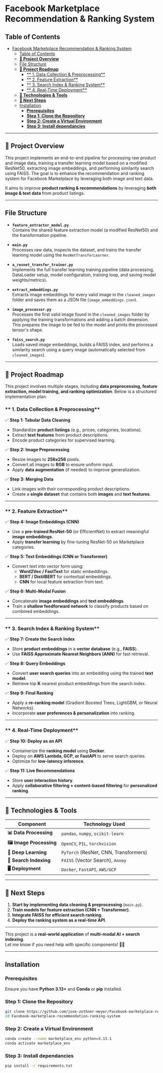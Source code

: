 # Facebook Marketplace Recommendation & Ranking System

## Table of Contents
- [Facebook Marketplace Recommendation \& Ranking System](#facebook-marketplace-recommendation--ranking-system)
  - [Table of Contents](#table-of-contents)
  - [**📌 Project Overview**](#-project-overview)
  - [File Structure](#file-structure)
  - [**📌 Project Roadmap**](#-project-roadmap)
    - [\*\* 1. Data Collection \& Preprocessing\*\*](#-1-data-collection--preprocessing)
    - [\*\* 2. Feature Extraction\*\*](#-2-feature-extraction)
    - [\*\* 3. Search Index \& Ranking System\*\*](#-3-search-index--ranking-system)
    - [\*\* 4. Real-Time Deployment\*\*](#-4-real-time-deployment)
  - [**🚀 Technologies \& Tools**](#-technologies--tools)
  - [**📝 Next Steps**](#-next-steps)
  - [Installation](#installation)
    - [**Prerequisites**](#prerequisites)
    - [**Step 1: Clone the Repository**](#step-1-clone-the-repository)
    - [**Step 2: Create a Virtual Environment**](#step-2-create-a-virtual-environment)
    - [**Step 3: Install dependancies**](#step-3-install-dependancies)

---

## **📌 Project Overview**
This project implements an end-to-end pipeline for processing raw product and image data, training a transfer learning model based on a modified ResNet50, extracting image embeddings, and performing similarity search using FAISS. The goal is to enhance the recommendation and ranking system for Facebook Marketplace by leveraging both image and text data.

It aims to improve **product ranking & recommendations** by leveraging **both image & text data** from product listings.

---

## File Structure

- **`feature_extractor_model.py`**  
  Contains the shared feature extraction model (a modified ResNet50) and the transformation pipeline.

- **`main.py`**  
  Processes raw data, inspects the dataset, and trains the transfer learning model using the `ResNetTransferLearner`.

- **`a_resnet_transfer_trainer.py`**  
  Implements the full transfer learning training pipeline (data processing, DataLoader setup, model configuration, training loop, and saving model weights/metrics).

- **`extract_embeddings.py`**  
  Extracts image embeddings for every valid image in the `cleaned_images` folder and saves them as a JSON file (`image_embeddings.json`).

- **`image_processor.py`**  
  Processes the first valid image found in the `cleaned_images` folder by applying the training transformations and adding a batch dimension. This prepares the image to be fed to the model and prints the processed tensor's shape.

- **`faiss_search.py`**  
  Loads saved image embeddings, builds a FAISS index, and performs a similarity search using a query image (automatically selected from `cleaned_images`).

---

## **📌 Project Roadmap**
This project involves multiple stages, including **data preprocessing, feature extraction, model training, and ranking optimization**. Below is a structured implementation plan:

### ** 1. Data Collection & Preprocessing**
✅ **Step 1: Tabular Data Cleaning**
- Standardize **product listings** (e.g., prices, categories, locations).
- Extract **text features** from product descriptions.
- Encode product categories for supervised learning.

✅ **Step 2: Image Preprocessing**
- Resize images to **256x256** pixels.
- Convert all images to **RGB** to ensure uniform input.
- Apply **data augmentation** (if needed) to improve generalization.

✅ **Step 3: Merging Data**
- Link images with their corresponding product descriptions.
- Create a **single dataset** that contains both **images** and **text features**.

---

### ** 2. Feature Extraction**
✅ **Step 4: Image Embeddings (CNN)**
- Use a **pre-trained ResNet-50** (or EfficientNet) to extract meaningful **image embeddings**.
- Apply **transfer learning** by fine-tuning ResNet-50 on Marketplace categories.

✅ **Step 5: Text Embeddings (CNN or Transformer)**
- Convert text into vector form using:
  - **Word2Vec / FastText** for static embeddings.
  - **BERT / DistilBERT** for contextual embeddings.
  - **CNN** for local feature extraction from text.

✅ **Step 6: Multi-Modal Fusion**
- Concatenate **image embeddings** and **text embeddings**.
- Train a **shallow feedforward network** to classify products based on combined embeddings.

---

### ** 3. Search Index & Ranking System**
✅ **Step 7: Create the Search Index**
- Store **product embeddings** in a **vector database** (e.g., **FAISS**).
- Use **FAISS Approximate Nearest Neighbors (ANN)** for fast retrieval.

✅ **Step 8: Query Embeddings**
- Convert **user search queries** into an embedding using the trained **text model**.
- Retrieve top **K** nearest product embeddings from the search index.

✅ **Step 9: Final Ranking**
- Apply a **re-ranking model** (Gradient Boosted Trees, LightGBM, or Neural Networks).
- Incorporate **user preferences & personalization** into ranking.

---

### ** 4. Real-Time Deployment**
✅ **Step 10: Deploy as an API**
- Containerize the **ranking model** using **Docker**.
- Deploy on **AWS Lambda, GCP, or FastAPI** to serve search queries.
- Optimize for **low-latency inference**.

✅ **Step 11: Live Recommendations**
- Store **user interaction history**.
- Apply **collaborative filtering + content-based filtering** for **personalized ranking**.

---

## **🚀 Technologies & Tools**
| **Component**       | **Technology Used** |
|---------------------|--------------------|
| **📊 Data Processing**  | `pandas`, `numpy`, `scikit-learn` |
| **🖼️ Image Processing**  | `OpenCV`, `PIL`, `torchvision` |
| **🧠 Deep Learning**  | `PyTorch` (ResNet, CNN, Transformers) |
| **📡 Search Indexing**  | `FAISS` (Vector Search), `Annoy` |
| **🖥️ Deployment**  | `Docker`, `FastAPI`, `AWS/GCP` |

---

## **📝 Next Steps**
1. **Start by implementing data cleaning & preprocessing** (`main.py`).
2. **Train models for feature extraction (CNN + Transformer)**.
3. **Integrate FAISS for efficient search ranking**.
4. **Deploy the ranking system as a real-time API**.

---

This project is a **real-world application** of **multi-modal AI + search indexing**.  
Let me know if you need help with specific components! 🚀🔥

---

## Installation

### **Prerequisites**
Ensure you have **Python 3.13+** and **Conda** or **pip** installed.

### **Step 1: Clone the Repository**
```bash
git clone https://github.com/jose-zothner-meyer/Facebook-marketplace-recommendation-ranking-system.git
cd Facebook-marketplace-recommendation-ranking-system
```

### **Step 2: Create a Virtual Environment**
```bash
conda create --name marketplace_env python=3.13.1
conda activate marketplace_env
```

### **Step 3: Install dependancies**
```bash
pip install -r requirements.txt
```